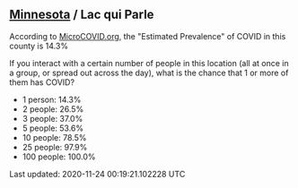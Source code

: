 
## [Minnesota](/united-states/minnesota) / Lac qui Parle

According to [MicroCOVID.org](http://microcovid.org),
the "Estimated Prevalence" of COVID in this county is 14.3%

If you interact with a certain number of people in this location
(all at once in a group, or spread out across the day), what is the chance that
1 or more of them has COVID?

- 1 person: 14.3%
- 2 people: 26.5%
- 3 people: 37.0%
- 5 people: 53.6%
- 10 people: 78.5%
- 25 people: 97.9%
- 100 people: 100.0%

Last updated: 2020-11-24 00:19:21.102228 UTC
